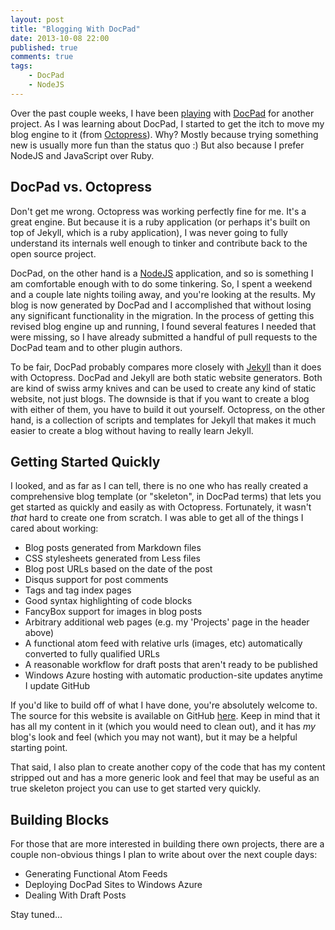 ```yaml
---
layout: post
title: "Blogging With DocPad"
date: 2013-10-08 22:00
published: true
comments: true
tags:
    - DocPad
    - NodeJS
---
```


Over the past couple weeks, I have been [playing](/2013/10/06/for-sale-by-owner/) with [DocPad](http://docpad.org) for another project. As I was learning about DocPad, I started to get the itch to move my blog engine to it (from [Octopress](/2012/09/08/octopress-customizations/)).  Why? Mostly because trying something new is usually more fun than the status quo :)  But also because I prefer NodeJS and JavaScript over Ruby.

## DocPad vs. Octopress

Don't get me wrong.  Octopress was working perfectly fine for me.  It's a great engine.  But because it is a ruby application (or perhaps it's built on top of Jekyll, which is a ruby application), I was never going to fully understand its internals well enough to tinker and contribute back to the open source project.

DocPad, on the other hand is a [NodeJS](http://nodejs.org) application, and so is something I am comfortable enough with to do some tinkering.  So, I spent a weekend and a couple late nights toiling away, and you're looking at the results.  My blog is now generated by DocPad and I accomplished that without losing any significant functionality in the migration.  In the process of getting this revised blog engine up and running, I found several features I needed that were missing, so I have already submitted a handful of pull requests to the DocPad team and to other plugin authors.

To be fair, DocPad probably compares more closely with [Jekyll](http://jekyllrb.com/) than it does with Octopress.  DocPad and Jekyll are both static website generators. Both are kind of swiss army knives and can be used to create any kind of static website, not just blogs. The downside is that if you want to create a blog with either of them, you have to build it out yourself. Octopress, on the other hand, is a collection of scripts and templates for Jekyll that makes it much easier to create a blog without having to really learn Jekyll.

## Getting Started Quickly

I looked, and as far as I can tell, there is no one who has really created a comprehensive blog template (or "skeleton", in DocPad terms) that lets you get started as quickly and easily as with Octopress.  Fortunately, it wasn't _that_ hard to create one from scratch.  I was able to get all of the things I cared about working:

* Blog posts generated from Markdown files
* CSS stylesheets generated from Less files
* Blog post URLs based on the date of the post
* Disqus support for post comments
* Tags and tag index pages
* Good syntax highlighting of code blocks
* FancyBox support for images in blog posts
* Arbitrary additional web pages (e.g. my 'Projects' page in the header above)
* A functional atom feed with relative urls (images, etc) automatically converted to fully qualified URLs
* A reasonable workflow for draft posts that aren't ready to be published
* Windows Azure hosting with automatic production-site updates anytime I update GitHub

If you'd like to build off of what I have done, you're absolutely welcome to.  The source for this website is available on GitHub [here](https://github.com/ervwalter/ewalnet-docpad).  Keep in mind that it has all my content in it (which you would need to clean out), and it has _my_ blog's look and feel (which you may not want), but it may be a helpful starting point.

That said, I also plan to create another copy of the code that has my content stripped out and has a more generic look and feel that may be useful as an true skeleton project you can use to get started very quickly.

## Building Blocks

For those that are more interested in building there own projects, there are a couple non-obvious things I plan to write about over the next couple days:

* Generating Functional Atom Feeds
* Deploying DocPad Sites to Windows Azure
* Dealing With Draft Posts

Stay tuned...